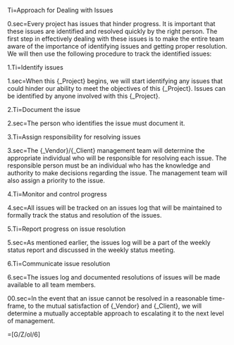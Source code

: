 Ti=Approach for Dealing with Issues

0.sec=Every project has issues that hinder progress. It is important that these issues are identified and resolved quickly by the right person. The first step in effectively dealing with these issues is to make the entire team aware of the importance of identifying issues and getting proper resolution. We will then use the following procedure to track the identified issues:

1.Ti=Identify issues

1.sec=When this {_Project} begins, we will start identifying any issues that could hinder our ability to meet the objectives of this {_Project}. Issues can be identified by anyone involved with this {_Project}.

2.Ti=Document the issue

2.sec=The person who identifies the issue must document it.

3.Ti=Assign responsibility for resolving issues

3.sec=The {_Vendor}/{_Client} management team will determine the appropriate individual who will be responsible for resolving each issue. The responsible person must be an individual who has the knowledge and authority to make decisions regarding the issue. The management team will also assign a priority to the issue.

4.Ti=Monitor and control progress

4.sec=All issues will be tracked on an issues log that will be maintained to formally track the status and resolution of the issues.

5.Ti=Report progress on issue resolution

5.sec=As mentioned earlier, the issues log will be a part of the weekly status report and discussed in the weekly status meeting.

6.Ti=Communicate issue resolution

6.sec=The issues log and documented resolutions of issues will be made available to all team members.

00.sec=In the event that an issue cannot be resolved in a reasonable time-frame, to the mutual satisfaction of {_Vendor} and {_Client}, we will determine a mutually acceptable approach to escalating it to the next level of management.

=[G/Z/ol/6]
